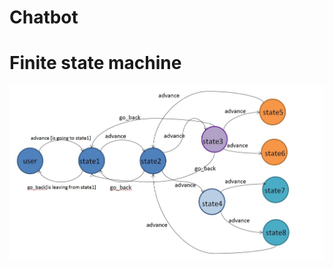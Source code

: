 # Chatbot

# Finite state machine
![Image of Yaktocat](https://github.com/F74046535/Chatbot/blob/master/show_fsm.JPG)
